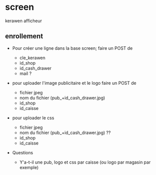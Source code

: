 # screen
kerawen afficheur

## enrollement

* Pour créer une ligne dans la base screen; faire un POST de
	* cle_kerawen
	* id_shop
	* id_cash_drawer
	* mail ?

* pour uploader l'image publicitaire et le logo faire un POST de
	* fichier jpeg
	* nom du fichier (pub_+id_cash_drawer.jpg)
	* id_shop
	* id_caisse

* pour uploader le css 
	* fichier jpeg
	* nom du fichier (pub_+id_cash_drawer.jpg) ?? 
	* id_shop
	* id_caisse

* Questions
	* Y'a-t-il une pub, logo et css par caisse (ou logo par magasin par exemple)


